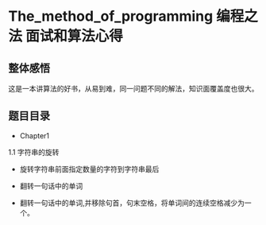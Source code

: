 # The_method_of_programming 编程之法 面试和算法心得

## 整体感悟

这是一本讲算法的好书，从易到难，同一问题不同的解法，知识面覆盖度也很大。

## 题目目录

* Chapter1

1.1 字符串的旋转

* 旋转字符串前面指定数量的字符到字符串最后

* 翻转一句话中的单词

* 翻转一句话中的单词,并移除句首，句末空格，将单词间的连续空格减少为一个。

